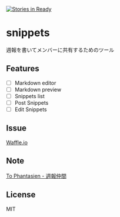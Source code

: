[![Stories in Ready](https://badge.waffle.io/dachi023/snippets.png?label=ready&title=Ready)](http://waffle.io/dachi023/snippets)

# snippets

週報を書いてメンバーに共有するためのツール

## Features

- [ ] Markdown editor
- [ ] Markdown preview
- [ ] Snippets list
- [ ] Post Snippets
- [ ] Edit Snippets

## Issue

[Waffle.io](https://waffle.io/dachi023/snippets)

## Note
[To Phantasien - 週報仲間](https://bellflower.dodgson.org/%E9%80%B1%E5%A0%B1%E4%BB%B2%E9%96%93-a799ad07f349#.salonf8tu)

## License

MIT
